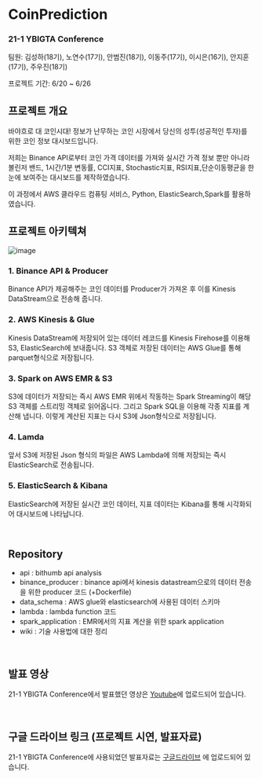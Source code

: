# CoinPrediction

### 21-1 YBIGTA Conference
팀원: 김성하(18기), 노연수(17기), 안범진(18기), 이동주(17기), 이시은(16기), 안지훈(17기), 주우진(18기)

프로젝트 기간: 6/20 ~ 6/26

## 프로젝트 개요

바야흐로 대 코인시대! 정보가 난무하는 코인 시장에서 당신의 성투(성공적인 투자)를 위한 코인 정보 대시보드입니다.

저희는 Binance API로부터 코인 가격 데이터를 가져와 실시간 가격 정보 뿐만 아니라 볼린저 밴드, 1시간/1분 변동률, CCI지표, Stochastic지표, RSI지표,단순이동평균을 한눈에 보여주는 대시보드를 제작하였습니다.

이 과정에서 AWS 클라우드 컴퓨팅 서비스, Python, ElasticSearch,Spark를 활용하였습니다.

## 프로젝트 아키텍쳐

![image](https://user-images.githubusercontent.com/61309514/125166031-a60b3200-e1d4-11eb-82e5-bda2c7931c84.png)

### 1. Binance API & Producer

Binance API가 제공해주는 코인 데이터를 Producer가 가져온 후 이를 Kinesis DataStream으로 전송해 줍니다.

### 2. AWS Kinesis & Glue

Kinesis DataStream에 저장되어 있는 데이터 레코드를 Kinesis Firehose를 이용해 S3, ElasticSearch에 보내줍니다. S3 객체로 저장된 데이터는 AWS Glue를 통해 parquet형식으로 저장됩니다.

### 3. Spark on AWS EMR & S3

S3에 데이터가 저장되는 즉시 AWS EMR 위에서 작동하는 Spark Streaming이 해당 S3 객체를 스트리밍 객체로 읽어옵니다. 그리고 Spark SQL을 이용해 각종 지표를 계산해 냅니다. 이렇게 계산된 지표는 다시 S3에 Json형식으로 저장됩니다.

### 4. Lamda

앞서 S3에 저장된 Json 형식의 파일은 AWS Lambda에 의해 저장되는 즉시 ElasticSearch로 전송됩니다.

### 5. ElasticSearch & Kibana

ElasticSearch에 저장된 실시간 코인 데이터, 지표 데이터는 Kibana를 통해 시각화되어 대시보드에 나타납니다.

<br>

## Repository

- api : bithumb api analysis
- binance_producer : binance api에서 kinesis datastream으로의 데이터 전송을 위한 producer 코드 (+Dockerfile)
- data_schema : AWS glue와 elasticsearch에 사용된 데이터 스키마
- lambda : lambda function 코드
- spark_application : EMR에서의 지표 계산을 위한 spark application
- wiki : 기술 사용법에 대한 정리

<br>

## 발표 영상

21-1 YBIGTA Conference에서 발표했던 영상은 [Youtube](https://www.youtube.com/watch?v=Cy7RHdDHDjM)에 업로드되어 있습니다. 

<br>

## 구글 드라이브 링크 (프로젝트 시연,  발표자료)

21-1 YBIGTA Conference에 사용되었던 발표자료는 [구글드라이브](https://drive.google.com/file/d/14YkgRYJirfiCuKU5kBZFuMeOvTPZCVxP/view?usp=sharing) 에 업로드되어 있습니다. 

